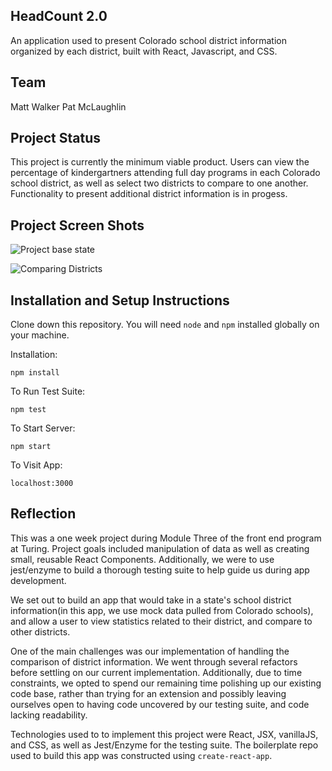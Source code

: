 ## HeadCount 2.0

An application used to present Colorado school district information organized by each district, built with React, Javascript, and CSS.

## Team

Matt Walker
Pat McLaughlin

## Project Status

This project is currently the minimum viable product. Users can view the percentage of kindergartners attending full day programs in each Colorado school district, as well as select two districts to compare to one another. Functionality to present additional district information is in progess.

## Project Screen Shots

![Project base state]('./images/app-base.png')

![Comparing Districts]('./images/app-comparison.png')

## Installation and Setup Instructions

Clone down this repository. You will need `node` and `npm` installed globally on your machine.  

Installation:

`npm install`  

To Run Test Suite:  

`npm test`  

To Start Server:

`npm start`  

To Visit App:

`localhost:3000`

## Reflection

This was a one week project during Module Three of the front end program at Turing. Project goals included manipulation of data as well as creating small, reusable React Components. Additionally, we were to use jest/enzyme to build a thorough testing suite to help guide us during app development.

We set out to build an app that would take in a state's school district information(in this app, we use mock data pulled from Colorado schools), and allow a user to view statistics related to their district, and compare to other districts. 

One of the main challenges was our implementation of handling the comparison of district information. We went through several refactors before settling on our current implementation. Additionally, due to time constraints, we opted to spend our remaining time polishing up our existing code base, rather than trying for an extension and possibly leaving ourselves open to having code uncovered by our testing suite, and code lacking readability.

Technologies used to to implement this project were React, JSX, vanillaJS, and CSS, as well as Jest/Enzyme for the testing suite. The boilerplate repo used to build this app was constructed using `create-react-app`.